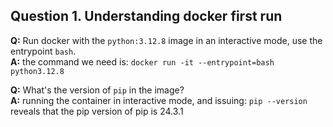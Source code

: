 ## Question 1. Understanding docker first run 

**Q:** Run docker with the `python:3.12.8` image in an interactive mode, use the entrypoint 
`bash`.\
**A:** the command we need is:
`docker run -it --entrypoint=bash python3.12.8`

**Q:** What's the version of `pip` in the image?\
**A:** running the container in interactive mode, and issuing: `pip --version` reveals that the pip version of pip is 24.3.1


